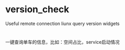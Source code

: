 # version_check

Useful remote connection liunx query version widgets


#
一键查询单车的信息，比如：空间占比，service启动情况

